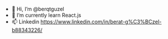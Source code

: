 - 👋 Hi, I’m @berqtguzel
- 🌱 I’m currently learn React.js
- 📫 Linkedin https://www.linkedin.com/in/berat-g%C3%BCzel-b88343226/

